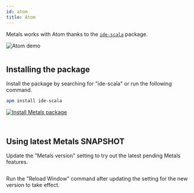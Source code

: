 ```yaml
---
id: atom
title: Atom
---
```


Metals works with Atom thanks to the
[`ide-scala`](https://atom.io/packages/ide-scala) package.

![Atom demo](https://i.imgur.com/xPn2ATM.gif)

```scala mdoc:requirements

```

## Installing the package

Install the package by searching for "ide-scala" or run the following command.

```sh
apm install ide-scala
```

[![Install Metals package](https://img.shields.io/badge/metals-atom-brightgreen.png)](atom://settings-view/show-package?package=ide-scala)

```scala mdoc:editor:atom

```

```scala mdoc:command-palette:atom

```

## Using latest Metals SNAPSHOT

Update the "Metals version" setting to try out the latest pending Metals
features.

```scala mdoc:releases

```

Run the "Reload Window" command after updating the setting for the new version
to take effect.

```scala mdoc:generic

```

